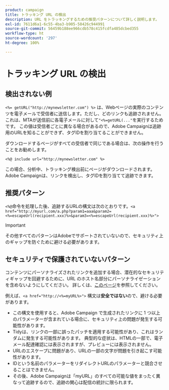 ```yaml
---
product: campaign
title: トラッキング URL の検出
description: URL をトラッキングするための推奨パターンについて詳しく説明します。
exl-id: 7611d6a1-6c55-4ba3-b905-58426c944991
source-git-commit: 56459b188ee966cdb578c415fcdfa485dcbed355
workflow-type: ht
source-wordcount: '297'
ht-degree: 100%

---
```


# トラッキング URL の検出

## 検出されない例

`<%= getURL("http://mynewsletter.com") %>` は、Webページの実際のコンテンツを電子メールで受信者に送信します。ただし、どのリンクも追跡されません。 これは、MTAが送信前に各電子メールに対して`"<%=getURL(..."`を実行するためです。 この値は受信者ごとに異なる場合があるので、Adobe Campaignは追跡用のURLを知ることができず、タグIDを割り当てることができません。

ダウンロードするページがすべての受信者で同じである場合は、次の操作を行うことをお勧めします。

`<%@ include url="http://mynewsletter.com" %>`

この場合、分析中、トラッキング検出前にページがダウンロードされます。 Adobe Campaignは、リンクを検出し、タグIDを割り当てて追跡できます。

## 推奨パターン

`<%@`命令を処理した後、追跡するURLの構文は次のとおりです。`<a href="http://myurl.com/a.php?param1=aaa&param2=<%=escapeUrl(recipient.xxx)%>&param3=<%=escapeUrl(recipient.xxx)%>">`

>[!IMPORTANT]
>
>その他すべてのパターンはAdobeでサポートされていないので、セキュリティ上のギャップを防ぐために避ける必要があります。

## セキュリティで保護されていないパターン

コンテンツにパーソナライズされたリンクを追加する場合、潜在的なセキュリティギャップを回避するために、URL のホスト名部分にパーソナライゼーションを含めないようにしてください。 詳しくは、[このページ](../../installation/using/privacy.md#url-personalization)を参照してください。

例えば、`<a href="http://<%=myURL%>">` 構文は&#x200B;**安全ではない**&#x200B;ので、避ける必要があります。

* この構文を使用すると、Adobe Campaign で生成されたリンクに 1 つ以上のパラメーターが含まれている場合に、セキュリティ上の問題が発生する可能性があります。
* Tidyは、リンクの一部に誤ったパッチを適用する可能性があり、これはランダムに発生する可能性があります。 典型的な症状は、HTMLの一部で、電子メール配達確認には表示されますが、プレビューには表示されません。
* URLのエスケープに問題があり、URLの一部の文字が問題を引き起こす可能性があります。
* IDという名前のパラメーターをリダイレクトURLのパラメーターと競合させることはできません。
* その後、Adobe Campaignは「myURL」のすべての可能な値をまったく異なって追跡するので、追跡の関心は配信の統計に限られます。

